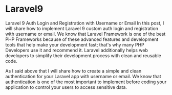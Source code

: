 # Laravel9
Laravel 9 Auth Login and Registration with Username or Email
In this post, I will share how to implement Laravel 9 custom auth login and registration with username or email. We know that Laravel Framework is one of the best PHP Frameworks because of these advanced features and development tools that help make your development fast; that's why many PHP Developers use it and recommend it. Laravel additionally helps web developers to simplify their development process with clean and reusable code.

 

As I said above that I will share how to create a simple and clean authentication for your Laravel app with username or email. We know that authentication is one of the most important to implement before coding your application to control your users to access sensitive data.
